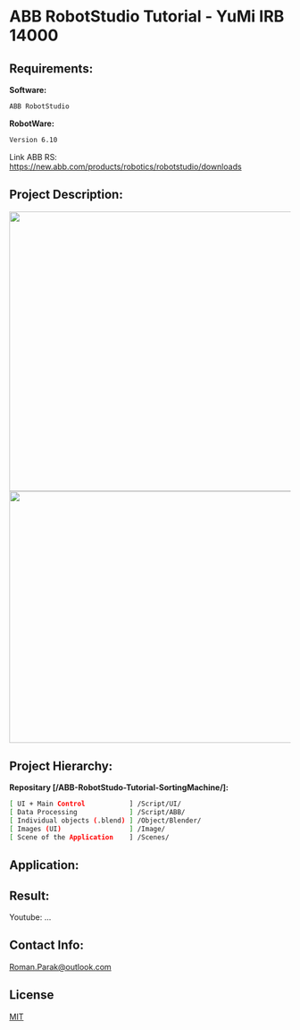 # ABB RobotStudio Tutorial - YuMi IRB 14000

## Requirements:

**Software:**
```bash
ABB RobotStudio
```

**RobotWare:**
```bash
Version 6.10
```

Link ABB RS: https://new.abb.com/products/robotics/robotstudio/downloads

## Project Description:

<p align="center">
  <img src="https://github.com/rparak/ABB-RobotStudo-Tutorial-YUMI/blob/main/images/1_1.png" width="800" height="500">
  <img src="https://github.com/rparak/ABB-RobotStudo-Tutorial-YUMI/blob/main/images/1_2.PNG" width="800" height="450">
</p>

## Project Hierarchy:

**Repositary [/ABB-RobotStudo-Tutorial-SortingMachine/]:**
```bash
[ UI + Main Control           ] /Script/UI/
[ Data Processing             ] /Script/ABB/
[ Individual objects (.blend) ] /Object/Blender/
[ Images (UI)                 ] /Image/
[ Scene of the Application    ] /Scenes/
```

## Application:

## Result:

Youtube: ...

## Contact Info:
Roman.Parak@outlook.com

## License
[MIT](https://choosealicense.com/licenses/mit/)
